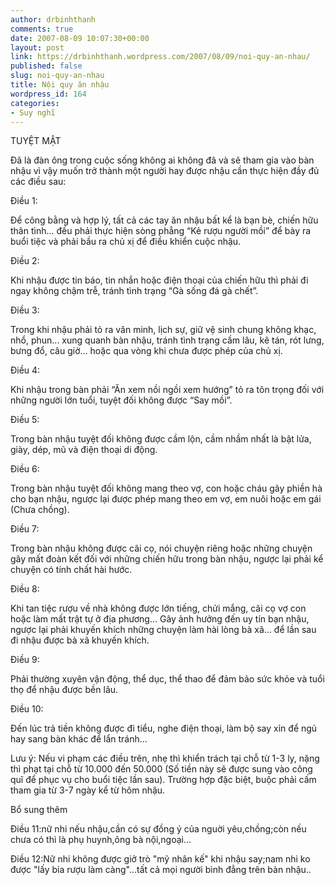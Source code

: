 ```yaml
---
author: drbinhthanh
comments: true
date: 2007-08-09 10:07:30+00:00
layout: post
link: https://drbinhthanh.wordpress.com/2007/08/09/noi-quy-an-nhau/
published: false
slug: noi-quy-an-nhau
title: Nội quy ăn nhậu
wordpress_id: 164
categories:
- Suy nghĩ
---
```


TUYỆT MẬT




Đã là đàn ông trong cuộc sống không ai không đã và sẽ tham gia vào bàn nhậu vì vậy muốn trở thành một người hay được nhậu cần thực hiện đầy đủ các điều sau:




Điều 1:  

Để công bằng và hợp lý, tất cả các tay ăn nhậu bất kể là bạn bè, chiến hữu thân tình... đều phải thực hiện sòng phẳng “Kẻ rượu người mồi” để bày ra buổi tiệc và phải bầu ra chủ xị để điều khiển cuộc nhậu.




Điều 2:  

Khi nhậu được tin báo, tin nhắn hoặc điện thoại của chiến hữu thì phải đi ngay không chậm trễ, tránh tình trạng “Gà sống đá gà chết”.




Điều 3:  

Trong khi nhậu phải tỏ ra văn minh, lịch sự, giữ vệ sinh chung không khạc, nhổ, phun... xung quanh bàn nhậu, tránh tình trạng cầm lâu, kê tán, rót lưng, bưng đổ, câu giờ... hoặc qua vòng khi chưa được phép của chủ xị.




Điều 4:  

Khi nhậu trong bàn phải “Ăn xem nồi ngồi xem hướng” tỏ ra tôn trọng đối với những người lớn tuổi, tuyệt đối không được “Say mồi”.




Điều 5:  

Trong bàn nhậu tuyệt đối không được cầm lộn, cầm nhầm nhất là bật lửa, giày, dép, mũ và điện thoại di động.





Điều 6:  

Trong bàn nhậu tuyệt đối không mang theo vợ, con hoặc cháu gây phiền hà cho bạn nhậu, ngược lại được phép mang theo em vợ, em nuôi hoặc em gái (Chưa chồng).




Điều 7:  

Trong bàn nhậu không được cãi cọ, nói chuyện riêng hoặc những chuyện gây mất đoàn kết đối với những chiến hữu trong bàn nhậu, ngược lại phải kể chuyện có tính chất hài hước.




Điều 8:  

Khi tan tiệc rượu về nhà không được lớn tiếng, chửi mắng, cãi cọ vợ con hoặc làm mất trật tự ở địa phương... Gây ảnh hưởng đến uy tín bạn nhậu, ngược lại phải khuyến khích những chuyện làm hài lòng bà xã... để lần sau đi nhậu được bà xã khuyến khích.




Điều 9:  

Phải thường xuyên vận động, thể dục, thể thao để đảm bảo sức khỏe và tuổi thọ để nhậu được bền lâu.




Điều 10:  

Đến lúc trả tiền không được đi tiểu, nghe điện thoại, làm bộ say xỉn để ngủ hay sang bàn khác để lẩn tránh...




Lưu ý: Nếu vi phạm các điều trên, nhẹ thì khiển trách tại chỗ từ 1-3 ly, nặng thì phạt tại chỗ từ 10.000 đến 50.000 (Số tiền này sẽ được sung vào công quĩ để phục vụ cho buổi tiệc lần sau). Trường hợp đặc biệt, buộc phải cấm tham gia từ 3-7 ngày kể từ hôm nhậu.




Bổ sung thêm 




Điều 11:nữ nhi nếu nhậu,cần có sự đồng ý của nguời yêu,chồng;còn nếu chưa có thì là phụ huynh,ông bà nội,ngoại...




Điều 12:Nữ nhi không được giở trò "mỹ nhân kế" khi nhậu say;nam nhi ko được "lấy bia rượu làm càng"...tất cả mọi người bình đẳng trên bàn nhậu..



